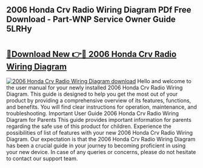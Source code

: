 ## 2006 Honda Crv Radio Wiring Diagram PDf Free Download - Part-WNP Service Owner Guide 5LRHy

# <h2><a href="http://dfr6lez.blite.top/?on=2006+Honda+Crv+Radio+Wiring+Diagram">🔗Download New 👉🔴 2006 Honda Crv Radio Wiring Diagram</a></h2>

[![2006 Honda Crv Radio Wiring Diagram download](https://i.imgur.com/lujVjoI.png)](http://dfr6lez.blite.top/?on=2006+Honda+Crv+Radio+Wiring+Diagram)
Hello and welcome to the user manual for your newly installed 2006 Honda Crv Radio Wiring Diagram. This guide is designed to help you get the most out of your product by providing a comprehensive overview of its features, functions, and benefits. You will find clear instructions for operation, maintenance, and troubleshooting. Important User Guide 2006 Honda Crv Radio Wiring Diagram for Parents This guide provides important information for parents regarding the safe use of this product for children. Experience the possibilities of list of features with your new 2006 Honda Crv Radio Wiring Diagram. Our expectation is that the 2006 Honda Crv Radio Wiring Diagram has been a crucial guide in your journey to becoming proficient in using your new device. In case of any queries or concerns, please do not hesitate to contact our support team.
